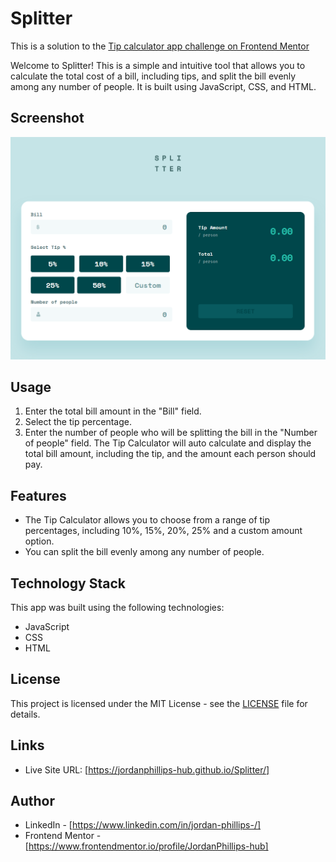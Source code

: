 # Splitter
This is a solution to the [Tip calculator app challenge on Frontend Mentor](https://www.frontendmentor.io/challenges/tip-calculator-app-ugJNGbJUX)

Welcome to Splitter! This is a simple and intuitive tool that allows you to calculate the total cost of a bill, including tips, and split the bill evenly among any number of people. It is built using JavaScript, CSS, and HTML.

## Screenshot
![](./images/splitter-screenshot.png)

## Usage
1. Enter the total bill amount in the "Bill" field.
2. Select the tip percentage.
3. Enter the number of people who will be splitting the bill in the "Number of people" field.
The Tip Calculator will auto calculate and display the total bill amount, including the tip, and the amount each person should pay.

## Features
- The Tip Calculator allows you to choose from a range of tip percentages, including 10%, 15%, 20%, 25% and a custom amount option.
- You can split the bill evenly among any number of people.

## Technology Stack
This app was built using the following technologies:
-   JavaScript
-   CSS
-   HTML

## License
This project is licensed under the MIT License - see the [LICENSE](LICENSE) file for details.

## Links
- Live Site URL: [https://jordanphillips-hub.github.io/Splitter/]

## Author
- LinkedIn - [https://www.linkedin.com/in/jordan-phillips-/]
- Frontend Mentor - [https://www.frontendmentor.io/profile/JordanPhillips-hub]




